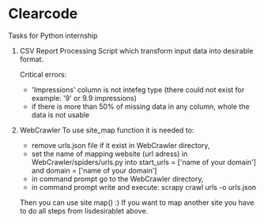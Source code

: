 # Clearcode
Tasks for Python internship

1. CSV Report Processing
   Script which transform input data into desirable format.
   
   Critical errors:
   - 'Impressions' column is not intefeg type (there could not exist for example: '9' or 9.9 impressions)
   - if there is more than 50% of missing data in any column, whole the data is not usable
   
   
2. WebCrawler
   To use site_map function it is needed to:
    - remove urls.json file if it exist in WebCrawler directory,
    - set the name of mapping website (url adress) in WebCrawler/spiders/urls.py into 
      start_urls = ['name of your domain'] and domain = ['name of your domain'] 
    - in command prompt go to the WebCrawler directory,
    - in command prompt write and execute: scrapy crawl urls -o urls.json
    
   Then you can use site map() :)
   If you want to map another site you have to do all steps from lisdesirablet above.
